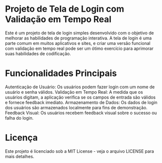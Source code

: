 # Projeto de Tela de Login com Validação em Tempo Real
<p>Este é um projeto de tela de login simples desenvolvido com o objetivo de melhorar as habilidades de programação interativa. A tela de login é uma parte comum em muitos aplicativos e sites, e criar uma versão funcional com validação em tempo real pode ser um ótimo exercício para aprimorar suas habilidades de codificação.</p>

# Funcionalidades Principais
Autenticação de Usuário: Os usuários podem fazer login com um nome de usuário e senha válidos.
Validação em Tempo Real: A medida que os usuários digitam, a aplicação verifica se os campos de entrada são válidos e fornece feedback imediato.
Armazenamento de Dados: Os dados de login dos usuários são armazenados localmente para fins de demonstração.
Feedback Visual: Os usuários recebem feedback visual sobre o sucesso ou falha do login.
# Licença
Este projeto é licenciado sob a MIT License - veja o arquivo LICENSE para mais detalhes.


